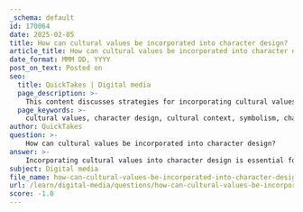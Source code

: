 ```yaml
---
_schema: default
id: 170064
date: 2025-02-05
title: How can cultural values be incorporated into character design?
article_title: How can cultural values be incorporated into character design?
date_format: MMM DD, YYYY
post_on_text: Posted on
seo:
  title: QuickTakes | Digital media
  page_description: >-
    This content discusses strategies for incorporating cultural values into character design, emphasizing the importance of research, symbolism, character traits, storytelling, cultural collaboration, and feedback to create relatable and authentic characters that resonate with specific audiences.
  page_keywords: >-
    cultural values, character design, cultural context, symbolism, character traits, storytelling, collaboration, feedback, cultural experts, representation
author: QuickTakes
question: >-
    How can cultural values be incorporated into character design?
answer: >-
    Incorporating cultural values into character design is essential for creating characters that resonate with specific audiences and reflect their beliefs, traditions, and social norms. Here are several strategies to effectively integrate cultural values into character design:\n\n1. **Research Cultural Context**: Understanding the cultural background of the target audience is crucial. This involves studying their traditions, folklore, and social norms. For instance, characters like Smokey the Bear are designed with an awareness of the cultural significance of bears in North American natural history, making them relatable and effective symbols for their intended messages.\n\n2. **Symbolism and Iconography**: Utilize symbols and visual elements that are culturally significant. For example, colors, patterns, and motifs can carry different meanings across cultures. A character designed for a specific cultural context should incorporate these elements to enhance relatability and emotional connection.\n\n3. **Character Traits and Personalities**: Design characters that embody traits valued in the target culture. For instance, a character representing a community that values family might be designed to emphasize nurturing qualities, while a character from a culture that values bravery might exhibit boldness and courage.\n\n4. **Storytelling and Backstory**: Develop a rich backstory that reflects cultural narratives and values. This can include historical references, myths, or local legends that resonate with the audience. Characters with relatable stories can foster a deeper connection with the audience.\n\n5. **Collaboration with Cultural Experts**: Engaging with cultural consultants or community members can provide insights that enhance authenticity. This collaboration can help avoid stereotypes and ensure that the character is a respectful representation of the culture.\n\n6. **Exaggeration and Humor**: While exaggeration is a common technique in character design to make characters memorable, it should be used thoughtfully. Ensure that any exaggeration does not perpetuate negative stereotypes or misrepresent cultural traits.\n\n7. **Feedback and Iteration**: After initial designs, seek feedback from individuals within the culture being represented. This can help identify any potential issues and refine the character to better align with cultural values.\n\nBy thoughtfully incorporating these strategies, character designers can create characters that not only appeal to their target audience but also honor and reflect the cultural values that shape their identities. This approach not only enhances the character's effectiveness in branding and storytelling but also fosters a sense of inclusivity and respect for diverse cultures.
subject: Digital media
file_name: how-can-cultural-values-be-incorporated-into-character-design.md
url: /learn/digital-media/questions/how-can-cultural-values-be-incorporated-into-character-design
score: -1.0
---
```


&nbsp;